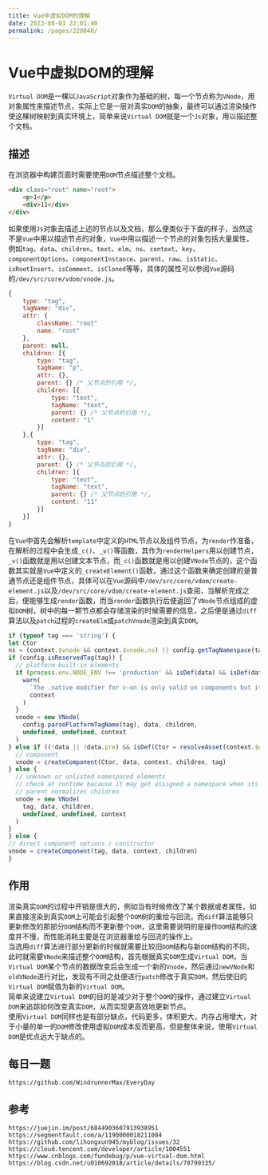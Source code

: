 ```yaml
---
title: Vue中虚拟DOM的理解
date: 2023-08-03 22:01:40
permalink: /pages/220046/
---
```

# Vue中虚拟DOM的理解
`Virtual DOM`是一棵以`JavaScript`对象作为基础的树，每一个节点称为`VNode`，用对象属性来描述节点，实际上它是一层对真实`DOM`的抽象，最终可以通过渲染操作使这棵树映射到真实环境上，简单来说`Virtual DOM`就是一个`Js`对象，用以描述整个文档。

## 描述
在浏览器中构建页面时需要使用`DOM`节点描述整个文档。

```html
<div class="root" name="root">
    <p>1</p>
    <div>11</div>
</div>
```

如果使用`Js`对象去描述上述的节点以及文档，那么便类似于下面的样子，当然这不是`Vue`中用以描述节点的对象，`Vue`中用以描述一个节点的对象包括大量属性，例如`tag`、`data`、`children`、`text`、`elm`、`ns`、`context`、`key`、`componentOptions`、`componentInstance`、`parent`、`raw`、`isStatic`、`isRootInsert`、`isComment`、`isCloned`等等，具体的属性可以参阅`Vue`源码的`/dev/src/core/vdom/vnode.js`。

```javascript
{
    type: "tag",
    tagName: "div",
    attr: {
        className: "root"
        name: "root"
    },
    parent: null,
    children: [{
        type: "tag",
        tagName: "p",
        attr: {},
        parent: {} /* 父节点的引用 */, 
        children: [{
            type: "text",
            tagName: "text",
            parent: {} /* 父节点的引用 */, 
            content: "1"
        }]
    },{
        type: "tag",
        tagName: "div",
        attr: {},
        parent: {} /* 父节点的引用 */, 
        children: [{
            type: "text",
            tagName: "text",
            parent: {} /* 父节点的引用 */, 
            content: "11"
        }]
    }]
}
```

在`Vue`中首先会解析`template`中定义的`HTML`节点以及组件节点，为`render`作准备，在解析的过程中会生成`_c()`、`_v()`等函数，其作为`renderHelpers`用以创建节点，`_v()`函数就是用以创建文本节点，而`_c()`函数就是用以创建`VNode`节点的，这个函数其实就是`Vue`中定义的`_createElement()`函数，通过这个函数来确定创建的是普通节点还是组件节点，具体可以在`Vue`源码中`/dev/src/core/vdom/create-element.js`以及`/dev/src/core/vdom/create-element.js`查阅，当解析完成之后，便能够生成`render`函数，而当`render`函数执行后便返回了`VNode`节点组成的虚拟`DOM`树，树中的每一颗节点都会存储渲染的时候需要的信息，之后便是通过`diff`算法以及`patch`过程的`createElm`或`patchVnode`渲染到真实`DOM`。

```javascript
if (typeof tag === 'string') {
let Ctor
ns = (context.$vnode && context.$vnode.ns) || config.getTagNamespace(tag)
if (config.isReservedTag(tag)) {
  // platform built-in elements
  if (process.env.NODE_ENV !== 'production' && isDef(data) && isDef(data.nativeOn)) {
    warn(
      `The .native modifier for v-on is only valid on components but it was used on <${tag}>.`,
      context
    )
  }
  vnode = new VNode(
    config.parsePlatformTagName(tag), data, children,
    undefined, undefined, context
  )
} else if ((!data || !data.pre) && isDef(Ctor = resolveAsset(context.$options, 'components', tag))) {
  // component
  vnode = createComponent(Ctor, data, context, children, tag)
} else {
  // unknown or unlisted namespaced elements
  // check at runtime because it may get assigned a namespace when its
  // parent normalizes children
  vnode = new VNode(
    tag, data, children,
    undefined, undefined, context
  )
}
} else {
// direct component options / constructor
vnode = createComponent(tag, data, context, children)
}
```

## 作用
渲染真实`DOM`的过程中开销是很大的，例如当有时候修改了某个数据或者属性，如果直接渲染到真实`DOM`上可能会引起整个`DOM`树的重绘与回流，而`diff`算法能够只更新修改的那部分`DOM`结构而不更新整个`DOM`，这里需要说明的是操作`DOM`结构的速度并不慢，而性能消耗主要是在浏览器重绘与回流的操作上。  
当选用`diff`算法进行部分更新的时候就需要比较旧`DOM`结构与新`DOM`结构的不同，此时就需要`VNode`来描述整个`DOM`结构，首先根据真实`DOM`生成`Virtual DOM`，当`Virtual DOM`某个节点的数据改变后会生成一个新的`Vnode`，然后通过`newVNode`和`oldVNode`进行对比，发现有不同之处便进行`patch`修改于真实`DOM`，然后使旧的`Virtual DOM`赋值为新的`Virtual DOM`。  
简单来说建立`Virtual DOM`的目的是减少对于整个`DOM`的操作，通过建立`Virtual DOM`来追踪如何改变真实`DOM`，从而实现更高效地更新节点。  
使用`Virtual DOM`同样也是有部分缺点，代码更多，体积更大，内存占用增大，对于小量的单一的`DOM`修改使用虚拟`DOM`成本反而更高，但是整体来说，使用`Virtual DOM`是优点远大于缺点的。

## 每日一题

```
https://github.com/WindrunnerMax/EveryDay
```

## 参考

```
https://juejin.im/post/6844903607913938951
https://segmentfault.com/a/1190000018211084
https://github.com/lihongxun945/myblog/issues/32
https://cloud.tencent.com/developer/article/1004551
https://www.cnblogs.com/fundebug/p/vue-virtual-dom.html
https://blog.csdn.net/u010692018/article/details/78799335/
```
